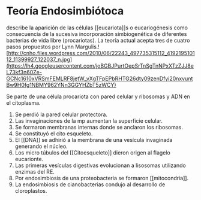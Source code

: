 # Teoría Endosimbiótoca

 describe la aparición de las células [[eucariota]]s o eucariogénesis como consecuencia de la sucesiva incorporación simbiogenética de diferentes bacterias de vida libre (procariotas). La teoría actual acepta tres de cuatro pasos propuestos por Lynn Margulis.![http://cnho.files.wordpress.com/2010/06/22243_497735315112_419219510112_11399927_122037_n.jpg](https://lh4.googleusercontent.com/joBGBJPurtOepSrTnSgTnNPxXTzZJJ8eL73kf3n60Ze-GCNc1610xVRSmFEMLRF8jetW_vXgTFpEPbRHTG26dty09zenDfyi20nxvuntBw9H0fg1NBMY962YNn3GGYHZbT5zWCY)

Se parte de una célula procariota con pared celular y ribosomas y ADN en el citoplasma.
1. Se perdió la pared celular protectora.
2. Las invaginaciones de la mp aumentan la superficie celular.
3. Se formaron membranas internas donde se anclaron los ribosomas.
4. Se constituyó el cito esqueleto. 
5. El [[DNA]] se adhirió a la membrana de una vesícula invaginada generando el núcleo.
6. Los micro túbulos del [[Citoesqueleto]] dieron origen al flagelo eucarionte. 
7. Las primeras vesículas digestivas evolucionan a lisosomas utilizando enzimas del RE.
8. Por endosimbiosis de una proteobacteria se formaron [[mitocondria]]. 
9. La endosimbiosis de cianobacterias condujo al desarrollo de cloroplastos.